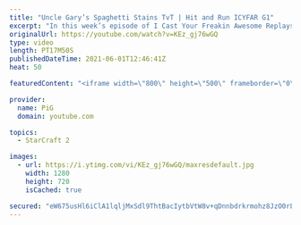 ```yaml
---
title: "Uncle Gary’s Spaghetti Stains TvT | Hit and Run ICYFAR G1"
excerpt: "In this week’s episode of I Cast Your Freakin Awesome Replays (ICYFAR) players sent in their replays where they tried to avoid head on fights, backstab, run by and basetrade your way to victory!   NEW ICYFAR CHALLENGE: \"Recycling\" - Single use harassment is exhausting the limited mineral supplies in"
originalUrl: https://youtube.com/watch?v=KEz_gj76wGQ
type: video
length: PT17M50S
publishedDateTime: 2021-06-01T12:46:41Z
heat: 50

featuredContent: "<iframe width=\"800\" height=\"500\" frameborder=\"0\" src=\"https://www.youtube.com/embed/KEz_gj76wGQ\" allow=\"accelerometer; autoplay; encrypted-media; gyroscope; picture-in-picture\" allowfullscreen></iframe>"

provider:
  name: PiG
  domain: youtube.com

topics:
  - StarCraft 2

images:
  - url: https://i.ytimg.com/vi/KEz_gj76wGQ/maxresdefault.jpg
    width: 1280
    height: 720
    isCached: true

secured: "eW675usHl6iClA1lqljMxSdl9ThtBacIytbVtW8v+qDnnbdrkrmohz8JzO0rLMIFgmXi6yuhDiXgJLaexMVFGc4RL+wOfm1vebNM+1jeBcwfbq6+DdWNXimMSvCAN+XWD6ZDiPbK/a4fir7wDyV2M6fV5Y68g8Px1m9HkoIUGe2T1YmrVh3GoNVYbthZbqGqtiPw5LVXfhlRYyQiXaNj8IN8tEHezIGWrEYu7zUCuYdm2URrpOs2XF4KpsqZmCJ4JOWNGAi9ayUY8xCSG9LTn3PoN0+sLGCM4Q7OPqQ40dC6u5N04vTbskeUXviYLRqphOzTUZQ4Y7VFxVqzGMiPO9pGirEC5YWFGmxUfxX8LTxXQ5DN85+BjrlsAKFpDgEWDbJoK/Xlc3Xtorsvv1wUXUGo+hjreoTt9lYsNrbyhok=;2iq59EdKSpKcfGN9gVIHQQ=="
---
```


